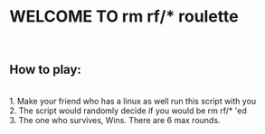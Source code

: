 
<h1>WELCOME TO rm rf/* roulette</h1> <br>
<h2>How to play:</h2><br> 1. Make your friend who has a linux as well run this script with you
<br>2. The script would randomly decide if you would be rm rf/* 'ed 
<br>
3. The one who survives, Wins. There are 6 max rounds.
